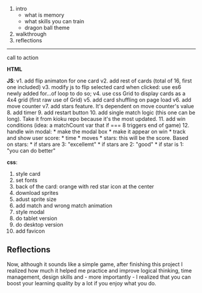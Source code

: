 1. intro
    - what is memory
    - what skills you can train
    - dragon ball theme
2. walkthrough
3. reflections
***
call to action

**HTML**

**JS**: 
v1. add flip animaton for one card
v2. add rest of cards (total of 16, first one included)
v3. modify js to flip selected card when clicked: use es6 newly added for...of loop to do so;
v4. use css Grid to display cards as a 4x4 grid (first raw use of Grid)
v5. add card shuffling on page load
v6. add move counter
v7. add stars feature. It's dependent on move counter's value
8. add timer
9. add restart button
10. add single match logic (this one can be long). Take it from kioku repo because it's the most updated.
11. add win conditions (idea: a matchCount var that if === 8 triggers end of game)
12. handle win modal: 
    * make the modal box
    * make it appear on win
    * track and show user score:
        * time
        * moves
        * stars: this will be the score. Based on stars:
            * if stars are 3: "excellemt"
            * if stars are 2: "good"
            * if star is 1: "you can do better"

**css**:
1. style card
2. set fonts
3. back of the card: orange with red star icon at the center 
4. download sprites
5. adust sprite size
6. add match and wrong match animation
7. style modal
8. do tablet version 
9. do desktop version 
10. add favicon

    
## Reflections
Now, although it sounds like a simple game, after finishing this project I realized how much it helped me practice and improve logical thinking, time management, design skills and - more importantly - I realized that you can boost your learning quality by a lot if you enjoy what you do. 


